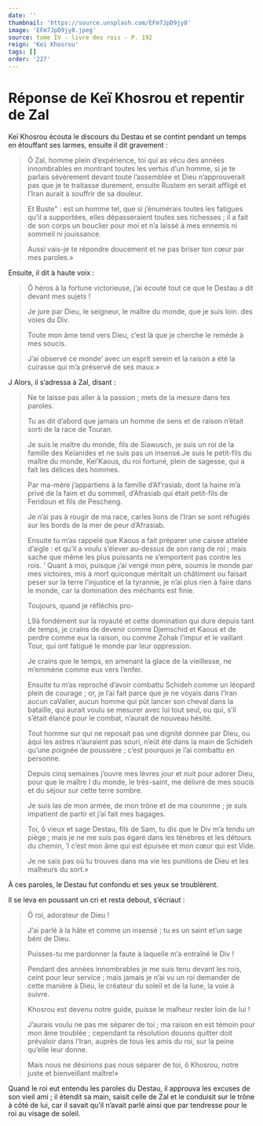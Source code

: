 ```yaml
---
date: ''
thumbnail: 'https://source.unsplash.com/EFm7JpD9jy8'
image: 'EFm7JpD9jy8.jpeg'
source: tome IV - livre des rois - P. 192
reign: 'Keï Khosrou'
tags: []
order: '227'
---
```


# Réponse de Keï Khosrou et repentir de Zal

Keï Khosrou écouta le discours du Destau et se contint pendant un temps en étouffant ses larmes, ensuite il dit gravement :

> Ô Zal, homme plein d’expérience, toi qui as vécu des années innombrables en montrant toutes les vertus d’un homme, si je te parlais sévèrement devant toute l’assemblée et Dieu n’approuverait pas que je te traitasse durement, ensuite Rustem en serait affligé et l’Iran aurait à souffrir de sa douleur.
>
> Et Buste" : est un homme tel, que si j’énumérais toutes les fatigues qu’il a supportées, elles dépasseraient toutes ses richesses ; il a fait de son corps un bouclier pour moi et n’a laissé à mes ennemis ni sommeil ni jouissance.
>
> Aussi vais-je te répondre doucement et ne pas briser ton cœur par mes paroles.»

Ensuite, il dit à haute voix :

> Ô héros à la fortune victorieuse, j’ai écouté tout ce que le Destau a dit devant mes sujets !
>
> Je jure par Dieu, le seigneur, le maître du monde, que je suis loin. des voies du Div.
>
> Toute mon âme tend vers Dieu, c’est là que je cherche le remède à mes soucis.
>
> J’ai observé ce monde’ avec un esprit serein et la raison a été la cuirasse qui m’a préservé de ses maux.»

J Alors, il s’adressa à Zal, disant :

> Ne te laisse pas aller à la passion ; mets de la mesure dans tes paroles.
>
> Tu as dit d’abord que jamais un homme de sens et de raison n’était sorti de la race de Touran.
>
> Je suis le maître du monde, fils de Siawusch, je suis un roi de la famille des Keïanides et ne suis pas un insensé.Je suis le petit-fils du maître du monde, Keï’Kaous, du roi fortuné, plein de sagesse, qui a fait les délices des hommes.
>
> Par ma-mère j’appartiens à la famille d’Af’rasiab, dont la haine m’a privé de la faim et du sommeil, d’Afrasiab qui était petit-fils de Feridoun et fils de Pescheng.
>
> Je n’ai pas à rougir de ma race, carles lions de l’Iran se sont réfugiés sur les bords de la mer de peur d’Afrasiab.
>
> Ensuite tu m’as rappelé que Kaous a fait préparer une caisse attelée d’aigle : et qu’il a voulu s’élever au-dessus de son rang de roi ; mais sache que même les plus puissants ne s’emportent pas contre les rois. ’ Quant à moi, puisque j’ai vengé mon père, soumis le monde par mes victoires, mis à mort quiconque méritait un châtiment ou faisait peser sur la terre l’injustice et la tyrannie, je n’ai plus rien à faire dans le monde, car la domination des méchants est finie.
>
> Toujours, quand je réfléchis pro-
>
> L9à fondément sur la royauté et cette domination qui dure depuis tant de temps, je crains de devenir comme Djemschid et Kaous et de perdre comme eux la raison, ou comme Zohak l’impur et le vaillant Tour, qui ont fatigué le monde par leur oppression.
>
> Je crains que le temps, en amenant la glace de la vieillesse, ne m’emmène comme eux vers l’enfer.
>
> Ensuite tu m’as reproché d’avoir combattu Schideh comme un léopard plein de courage ; or, je l’ai fait parce que je ne voyais dans l’Iran aucun caValier, aucun homme qui pût lancer son cheval dans la bataille, qui aurait voulu se mesurer avec lui tout seul, ou qui, s’il s’était élancé pour le combat, n’aurait de nouveau hésité.
>
> Tout homme sur qui ne reposait pas une dignité donnée par Dieu, ou àqui les astres n’auraient pas souri, n’eût été dans la main de Schideh qu’une poignée de poussière ; c’est pourquoi je l’ai combattu en personne.
>
> Depuis cinq semaines j’ouvre mes lèvres jour et nuit pour adorer Dieu, pour que le maître I du monde, le très-saint, me délivre de mes soucis et du séjour sur cette terre sombre.
>
> Je suis las de mon armée, de mon trône et de ma couronne ; je suis impatient de partir et j’ai fait mes bagages.
>
> Toi, ô vieux et sage Destau, fils de Sam, tu dis que le Div m’a tendu un piège ; mais je ne me suis pas égaré dans les ténèbres et les détours du chemin, ’I c’est mon âme qui est épuisée et mon cœur qui est Vide.
>
> Je ne sais pas où tu trouves dans ma vie les punitions de Dieu et les malheurs du sort.»

À ces paroles, le Destau fut confondu et ses yeux se troublèrent.

Il se leva en poussant un cri et resta debout, s’écriaut :

> Ô roi, adorateur de Dieu !
>
> J’ai parlé à la hâte et comme un insensé ; tu es un saint et’un sage béni de Dieu.
>
> Puisses-tu me pardonner la faute à laquelle m’a entraîné le Div !
>
> Pendant des années innombrables je me suis tenu devant les rois, ceint pour leur service ; mais jamais je n’ai vu un roi demander de cette manière à Dieu, le créateur du soleil et de la lune, la voie à suivre.
>
> Khosrou est devenu notre guide, puisse le malheur rester loin de lui !
>
> J’aurais voulu ne pas me séparer de toi ; ma raison en est témoin pour mon âme troublée ; cependant ta résolution douons quitter doit prévaloir dans l’Iran, auprès de tous les amis du roi, sur la peine qu’elle leur donne.
>
> Mais nous ne désirions pas nous séparer de toi, ô Khosrou, notre juste et bienveillant maître!»

Quand le roi eut entendu les paroles du Destau, il approuva les excuses de son vieil ami ; il étendit sa main, saisit celle de Zal et le conduisit sur le trône à côté de lui, car il savait qu’il n’avait parlé ainsi que par tendresse pour le roi au visage de soleil.
